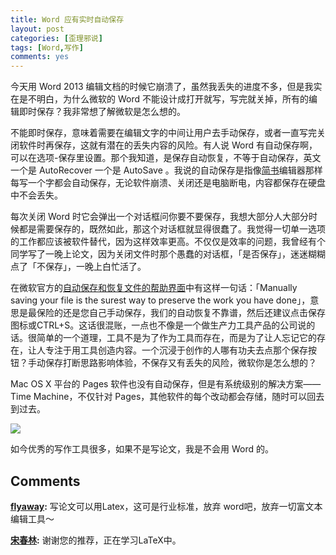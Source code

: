 ```yaml
---
title: Word 应有实时自动保存
layout: post
categories: [歪理邪说]
tags: [Word,写作]
comments: yes
---
```


今天用 Word 2013 编辑文档的时候它崩溃了，虽然我丢失的进度不多，但是我​实在是不明白，为什么微软的 Word 不能设计成打开就写，写完就关掉，所有的编辑即时保存？我非常想了解微软是怎么想的。 

不能即时保存，意味着需要在编辑文字的中间让用户去手动保存，或者一直写完关闭软件时再保存，这就有潜在的丢失内容的风险。有人说 Word 有自动保存啊，可以在选项-保存里设置。那个我知道，是保存自动恢复，不等于自动保存，英文一个是 AutoRecover 一个是 AutoSave 。我说的自动保存是指像[简书](http://www.jianshu.com)编辑器那样每写一个字都会自动保存，无论软件崩溃、关闭还是电脑断电，内容都保存在硬盘中不会丢失。 

每次关闭 Word 时它会弹出一个对话框问你要不要保存，我想大部分人大部分时候都是需要保存的，既然如此，那这个对话框就显得很蠢了。我觉得一切单一选项的工作都应该被软件替代，因为这样效率更高。不仅仅是效率的问题，我曾经有个同学写了一晚上论文，因为关闭文件时那个愚蠢的对话框，「是否保存」，迷迷糊糊点了「不保存」，一晚上白忙活了。 

在微软官方的[自动保存和恢复文件的帮助界面](https://support.office.com/en-us/article/Automatically-save-and-recover-Office-files-5baa2030-9768-4c6c-8d2a-1e10a8d741b1?ui=en-US&rs=en-US&ad=US)中有这样一句话：「Manually saving your file is the surest way to preserve the work you have done」，意思是最保险的还是您自己手动保存，我们的自动恢复不靠谱，然后还建议点击保存图标或CTRL+S。这话很混账，一点也不像是一个做生产力工具产品的公司说的话。很简单的一个道理，工具不是为了作为工具而存在，而是为了让人忘记它的存在，让人专注于用工具创造内容。一个沉浸于创作的人哪有功夫去点那个保存按钮？手动保存打断思路影响体验，不保存又有丢失的风险，微软你是怎么想的？ 

Mac OS X 平台的 Pages 软件也没有自动保存，但是有系统级别的解决方案——Time Machine，不仅针对 Pages，其他软件的每个改动都会存储，随时可以回去到过去。​ 

![](https://blog-1252159939.cos.ap-hongkong.myqcloud.com/Screen-Shot-2014-12-12-at-19.50.34.png) 

如今优秀的写作工具很多，如果不是写论文，我是不会用 Word 的。

## Comments

**[flyaway](#22939 "2014-12-12 22:27:24"):** 写论文可以用Latex，这可是行业标准，放弃 word吧，放弃一切富文本编辑工具～

**[宋春林](#25182 "2014-12-20 23:05:14"):** 谢谢您的推荐，正在学习LaTeX中。

